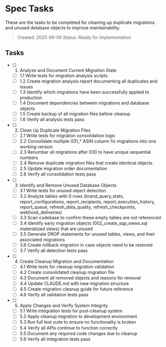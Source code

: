 # Spec Tasks

These are the tasks to be completed for cleaning up duplicate migrations and unused database objects to improve maintainability.

> Created: 2025-09-06
> Status: Ready for Implementation

## Tasks

- [ ] 1. Analyze and Document Current Migration State
  - [ ] 1.1 Write tests for migration analysis scripts
  - [ ] 1.2 Create migration analysis report documenting all duplicates and issues
  - [ ] 1.3 Identify which migrations have been successfully applied to production
  - [ ] 1.4 Document dependencies between migrations and database objects
  - [ ] 1.5 Create backup of all migration files before cleanup
  - [ ] 1.6 Verify all analysis tests pass

- [ ] 2. Clean Up Duplicate Migration Files
  - [ ] 2.1 Write tests for migration consolidation logic
  - [ ] 2.2 Consolidate multiple 031_* ASIN column fix migrations into one working version
  - [ ] 2.3 Renumber all migrations after 030 to have unique sequential numbers
  - [ ] 2.4 Remove duplicate migration files that create identical objects
  - [ ] 2.5 Update migration order documentation
  - [ ] 2.6 Verify all consolidation tests pass

- [ ] 3. Identify and Remove Unused Database Objects
  - [ ] 3.1 Write tests for unused object detection
  - [ ] 3.2 Analyze tables with 0 rows (brand_query_stats, report_configurations, report_recipients, report_execution_history, report_queue, refresh_data_quality, refresh_checkpoints, webhook_deliveries)
  - [ ] 3.3 Scan codebase to confirm these empty tables are not referenced
  - [ ] 3.4 Identify early migration objects (002_create_sqp_views.sql materialized views) that are unused
  - [ ] 3.5 Generate DROP statements for unused tables, views, and their associated migrations
  - [ ] 3.6 Create rollback migration in case objects need to be restored
  - [ ] 3.7 Verify all detection tests pass

- [ ] 4. Create Cleanup Migration and Documentation
  - [ ] 4.1 Write tests for cleanup migration validation
  - [ ] 4.2 Create consolidated cleanup migration file
  - [ ] 4.3 Document all removed objects and reasons for removal
  - [ ] 4.4 Update CLAUDE.md with new migration structure
  - [ ] 4.5 Create migration cleanup guide for future reference
  - [ ] 4.6 Verify all validation tests pass

- [ ] 5. Apply Changes and Verify System Integrity
  - [ ] 5.1 Write integration tests for post-cleanup system
  - [ ] 5.2 Apply cleanup migration to development environment
  - [ ] 5.3 Run full test suite to ensure no functionality is broken
  - [ ] 5.4 Verify all APIs continue to function correctly
  - [ ] 5.5 Document any required code changes due to cleanup
  - [ ] 5.6 Verify all integration tests pass